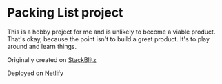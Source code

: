 # Packing List project

This is a hobby project for me and is unlikely to become a viable product. That's okay, because the point isn't to build a great product. It's to play around and learn things.

Originally created on [StackBlitz](https://stackblitz.com/edit/typescript-up6a7u)

Deployed on [Netlify](https://tjh-packing-list.netlify.app/)
